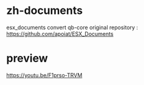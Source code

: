 # zh-documents
esx_documents convert qb-core 
original repository : https://github.com/apoiat/ESX_Documents

# preview 
https://youtu.be/F1prso-TRVM
